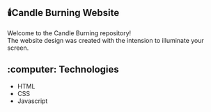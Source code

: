 <h2>🕯️Candle Burning Website</h2>

<p>Welcome to the Candle Burning repository! <br>
  The website design was created with the intension to illuminate your screen. 
</p>

<h2>:computer: Technologies</h2>
<ul>
  <li>HTML</li>
  <li>CSS</li>
  <li>Javascript</li>
</ul>
